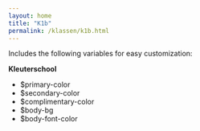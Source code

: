 ```yaml
---
layout: home
title: "K1b"
permalink: /klassen/k1b.html
--- 
```

	
Includes the following variables for easy customization:

**Kleuterschool**

* $primary-color
* $secondary-color
* $complimentary-color
* $body-bg
* $body-font-color
